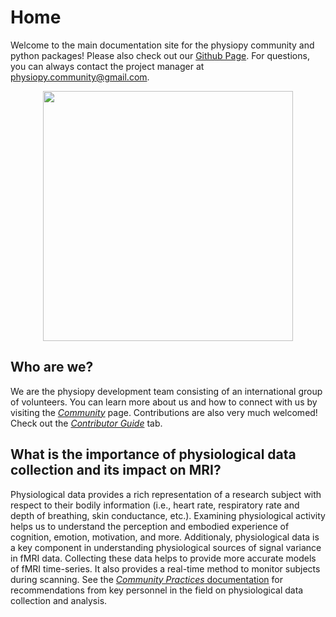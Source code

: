 # Home
Welcome to the main documentation site for the physiopy community and python packages! Please also check out our [Github Page](https://github.com/physiopy). For questions, you can always contact the project manager at [physiopy.community@gmail.com](mailto:physiopy.community@gmail.com). 

<p align="center">
<img src="https://github.com/physiopy/phys2bids/blob/master/docs/_static/physiopy_logo_1280x640.png?raw=true" width="400">
</p>

## Who are we?
We are the physiopy development team consisting of an international group of volunteers. You can learn more about us and how to connect with us by visiting the [*Community*](/community) page. Contributions are also very much welcomed! Check out the [*Contributor Guide*](/contributors-guide) tab.

## What is the importance of physiological data collection and its impact on MRI?

Physiological data provides a rich representation of a research subject with respect to their bodily information (i.e., heart rate, respiratory rate and depth of breathing, skin conductance, etc.). Examining physiological activity helps us to understand the perception and embodied experience of cognition, emotion, motivation, and more. Additionaly, physiological data is a key component in understanding physiological sources of signal variance in fMRI data. Collecting these data helps to provide more accurate models of fMRI time-series. It also provides a real-time method to monitor subjects during scanning. See the [*Community Practices* documentation](https://physiopy-community-guidelines.readthedocs.io/en/latest/index.html) for recommendations from key personnel in the field on physiological data collection and analysis. 
